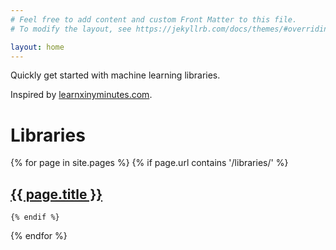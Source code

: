 ```yaml
---
# Feel free to add content and custom Front Matter to this file.
# To modify the layout, see https://jekyllrb.com/docs/themes/#overriding-theme-defaults

layout: home
---
```


Quickly get started with machine learning libraries.

Inspired by [learnxinyminutes.com](https://learnxinyminutes.com).

# Libraries

{% for page in site.pages %}
    {% if page.url contains '/libraries/' %}
## <a href="{{ page.url | relative_url }}">{{ page.title }}</a>
    {% endif %}
{% endfor %}
